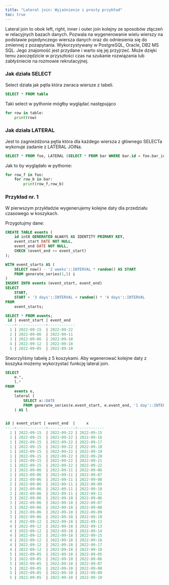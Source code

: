 ```yaml
---
title: "Lateral join: Wyjaśnienie i prosty przykład"
toc: true
---
```


Lateral join to obok left, right, inner i outer join kolejny ze sposobów złączeń w relacyjnych bazach danych. Pozwala na wygenerowanie wielu wierszy na podstawie pojedynczego wiersza danych oraz do odniesienia się do zmiennej z pozapytania. Wykorzystywany w PostgreSQL, Oracle, DB2  MS SQL. Jego znajomość jest przydane i warto się jej przyjrzeć. Może dzięki temu zaoczędzicie w przyszłości czas na szukanie rozwiązania lub zabłyśniecie na rozmowie rekrutacyjnej.


### Jak działa SELECT

Select działa jak pętla która zwraca wiersze z tabeli.

```sql
SELECT * FROM table
```
Taki select w pythonie mógłby wyglądać następująco

```python
for row in table:
    print(row)
```


### Jak działa LATERAL

Jest to zagnieżdżona pętla która dla każdego wiersza z głównego SELECTa wykonuje zadanie z LATERAL JOINa.

```sql
SELECT * FROM foo, LATERAL (SELECT * FROM bar WHERE bar.id = foo.bar_id) ss;
```

Jak to by wyglądało w pythonie:

```python
for row_f in foo:
    for row_b in bar:
        print(row_f,row_b)
```


### Przykład nr. 1

W pierwszym przykładzie wygenerujemy kolejne daty dla przedziału czasowego w koszykach.

Przygotujmy dane:

```sql
CREATE TABLE events (
    id int8 GENERATED ALWAYS AS IDENTITY PRIMARY KEY,
    event_start DATE NOT NULL,
    event_end DATE NOT NULL,
    CHECK (event_end >= event_start)
);
```

```sql
WITH event_starts AS (
    SELECT now() - '2 weeks'::INTERVAL * random() AS START
    FROM generate_series(1,5) i
)
INSERT INTO events (event_start, event_end)
SELECT
    START,
    START + '3 days'::INTERVAL + random() * '4 days'::INTERVAL
FROM
    event_starts;
```

```sql
SELECT * FROM events;
 id | event_start | event_end  
----+-------------+------------
  1 | 2022-09-15  | 2022-09-22
  2 | 2022-09-06  | 2022-09-11
  3 | 2022-09-06  | 2022-09-10
  4 | 2022-09-12  | 2022-09-18
  5 | 2022-09-05  | 2022-09-10
```

Stworzyliśmy tabelę z 5 koszykami. Aby wgenerować kolejne daty z koszyka możemy wykorzystać funkcję lateral join.

```sql
SELECT
    e.*,
    l.*
FROM
    events e,
    lateral (
        SELECT x::DATE
        FROM generate_series(e.event_start, e.event_end, '1 day'::INTERVAL) AS x
    ) AS l


id | event_start | event_end  |     x      
----+-------------+------------+------------
  1 | 2022-09-15  | 2022-09-22 | 2022-09-15
  1 | 2022-09-15  | 2022-09-22 | 2022-09-16
  1 | 2022-09-15  | 2022-09-22 | 2022-09-17
  1 | 2022-09-15  | 2022-09-22 | 2022-09-18
  1 | 2022-09-15  | 2022-09-22 | 2022-09-19
  1 | 2022-09-15  | 2022-09-22 | 2022-09-20
  1 | 2022-09-15  | 2022-09-22 | 2022-09-21
  1 | 2022-09-15  | 2022-09-22 | 2022-09-22
  2 | 2022-09-06  | 2022-09-11 | 2022-09-06
  2 | 2022-09-06  | 2022-09-11 | 2022-09-07
  2 | 2022-09-06  | 2022-09-11 | 2022-09-08
  2 | 2022-09-06  | 2022-09-11 | 2022-09-09
  2 | 2022-09-06  | 2022-09-11 | 2022-09-10
  2 | 2022-09-06  | 2022-09-11 | 2022-09-11
  3 | 2022-09-06  | 2022-09-10 | 2022-09-06
  3 | 2022-09-06  | 2022-09-10 | 2022-09-07
  3 | 2022-09-06  | 2022-09-10 | 2022-09-08
  3 | 2022-09-06  | 2022-09-10 | 2022-09-09
  3 | 2022-09-06  | 2022-09-10 | 2022-09-10
  4 | 2022-09-12  | 2022-09-18 | 2022-09-12
  4 | 2022-09-12  | 2022-09-18 | 2022-09-13
  4 | 2022-09-12  | 2022-09-18 | 2022-09-14
  4 | 2022-09-12  | 2022-09-18 | 2022-09-15
  4 | 2022-09-12  | 2022-09-18 | 2022-09-16
  4 | 2022-09-12  | 2022-09-18 | 2022-09-17
  4 | 2022-09-12  | 2022-09-18 | 2022-09-18
  5 | 2022-09-05  | 2022-09-10 | 2022-09-05
  5 | 2022-09-05  | 2022-09-10 | 2022-09-06
  5 | 2022-09-05  | 2022-09-10 | 2022-09-07
  5 | 2022-09-05  | 2022-09-10 | 2022-09-08
  5 | 2022-09-05  | 2022-09-10 | 2022-09-09
  5 | 2022-09-05  | 2022-09-10 | 2022-09-10
```
